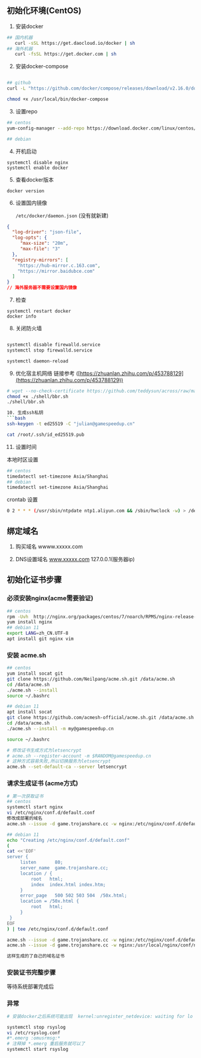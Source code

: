 
## 初始化环境(CentOS)

1. 安装docker
```bash
## 国内机器
   curl -sSL https://get.daocloud.io/docker | sh
## 海外机器
   curl -fsSL https://get.docker.com | sh
```
2. 安装docker-compose
```bash

## github
curl -L "https://github.com/docker/compose/releases/download/v2.16.0/docker-compose-linux-x86_64" -o /usr/local/bin/docker-compose

chmod +x /usr/local/bin/docker-compose
```
3. 设置repo
   
```bash
## centos
yum-config-manager --add-repo https://download.docker.com/linux/centos/docker-ce.repo

## debian

```
4. 开机启动
```
systemctl disable nginx
systemctl enable docker
```

5. 查看docker版本
```
docker version
```

6. 设置国内镜像  
   
   `/etc/docker/daemon.json` (没有就新建)
```json
{
  "log-driver": "json-file",
  "log-opts": {
     "max-size": "20m",
     "max-file": "3"
  },
  "registry-mirrors": [
    "https://hub-mirror.c.163.com",
    "https://mirror.baidubce.com"
  ]
}
// 海外服务器不需要设置国内镜像

```

7. 检查
```
systemctl restart docker 
docker info 
```

8. 关闭防火墙
```bash

systemctl disable firewalld.service
systemctl stop firewalld.service

systemctl daemon-reload
```
9. 优化宿主机网络
链接参考 ([https://zhuanlan.zhihu.com/p/453788129](https://zhuanlan.zhihu.com/p/453788129))
```bash
# wget --no-check-certificate https://github.com/teddysun/across/raw/master/bbr.sh && chmod +x bbr.sh && ./bbr.sh
chmod +x ./shell/bbr.sh
./shell/bbr.sh

10. 生成ssh私钥 
```bash
ssh-keygen -t ed25519 -C "julian@gamespeedup.cn"

cat /root/.ssh/id_ed25519.pub
```
11. 设置时间

本地时区设置
```bash
## centos
timedatectl set-timezone Asia/Shanghai
## debian
timedatectl set-timezone Asia/Shanghai

```
crontab 设置

```bash
0 2 * * * (/usr/sbin/ntpdate ntp1.aliyun.com && /sbin/hwclock -w) > /dev/null 2>&1
```

## 绑定域名

1. 购买域名
   wwww.xxxxx.com

2. DNS设置域名
   www.xxxxx.com 127.0.0.1(服务器ip)

## 初始化证书步骤

### 必须安装nginx(acme需要验证)
```bash
## centos
rpm -Uvh  http://nginx.org/packages/centos/7/noarch/RPMS/nginx-release-centos-7-0.el7.ngx.noarch.rpm
yum install nginx
## debian 11
export LANG=zh_CN.UTF-8
apt install git nginx vim
```
### 安装 acme.sh
```bash
## centos
yum install socat git
git clone https://github.com/Neilpang/acme.sh.git /data/acme.sh
cd /data/acme.sh
./acme.sh --install
source ~/.bashrc

## debian 11
apt install socat
git clone https://github.com/acmesh-official/acme.sh.git /data/acme.sh
cd /data/acme.sh
./acme.sh --install -m my@gamespeedup.cn

source ~/.bashrc

# 修改证书生成方式为letsencrypt
# acme.sh --register-account -m $RANDOM@gamespeedup.cn
# 这种方式容易失败,所以切换服务为letsencrypt
acme.sh --set-default-ca --server letsencrypt
```

### 请求生成证书 (acme方式)
```bash
# 第一次获取证书
## centos
systemctl start nginx
vi /etc/nginx/conf.d/default.conf
修改成部署的域名
acme.sh --issue -d game.trojanshare.cc -w nginx:/etc/nginx/conf.d/default.conf --insecure

## debian 11
echo "Creating /etc/nginx/conf.d/default.conf"
(
cat <<'EOF'
server {
     listen       80;
     server_name  game.trojanshare.cc;
     location / {
         root   html;
         index  index.html index.htm;
     }
     error_page   500 502 503 504  /50x.html;
     location = /50x.html {
         root   html;
     }
 }
EOF
) | tee /etc/nginx/conf.d/default.conf

acme.sh --issue -d game.trojanshare.cc -w nginx:/etc/nginx/conf.d/default.conf --insecure
acme.sh --issue -d game.trojanshare.cc -w nginx:/usr/local/nginx/conf/nginx.conf--force --log

这样生成的了自己的域名证书

```
### 安装证书完整步骤 
 等待系统部署完成后


### 异常
```bash
# 安装docker之后系统可能出现  kernel:unregister_netdevice: waiting for lo to become free. Usage count = 1 错误

systemctl stop rsyslog
vi /etc/rsyslog.conf
#*.emerg :omusrmsg:*
# 注释掉 *.emerg 重启服务就可以了
systemctl start rsyslog

```
